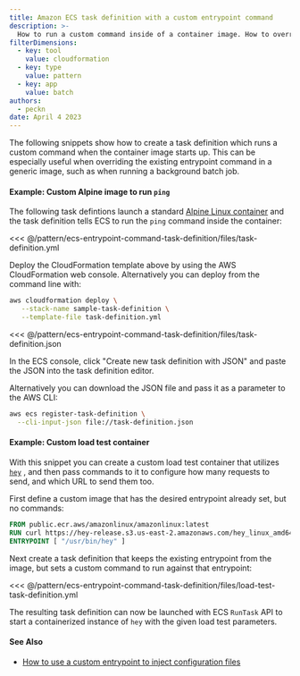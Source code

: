 ```yaml
---
title: Amazon ECS task definition with a custom entrypoint command
description: >-
  How to run a custom command inside of a container image. How to override the default entrypoint, and pass custom parameters to the entrypoint.
filterDimensions:
  - key: tool
    value: cloudformation
  - key: type
    value: pattern
  - key: app
    value: batch
authors:
  - peckn
date: April 4 2023
---
```


The following snippets show how to create a task definition which runs a custom command when the container image starts up. This can be especially useful when overriding the existing entrypoint command in a generic image, such as when running a background batch job.

#### Example: Custom Alpine image to run `ping`

The following task defintions launch a standard [Alpine Linux container](https://gallery.ecr.aws/docker/library/alpine) and the task definition tells ECS to run the `ping` command inside the container:

<tabs>

<tab label='AWS CloudFormation'>

<<< @/pattern/ecs-entrypoint-command-task-definition/files/task-definition.yml

Deploy the CloudFormation template above by using the AWS CloudFormation web console.
Alternatively you can deploy from the command line with:

```sh
aws cloudformation deploy \
   --stack-name sample-task-definition \
   --template-file task-definition.yml
```

</tab>

<tab label='Raw JSON'>

<<< @/pattern/ecs-entrypoint-command-task-definition/files/task-definition.json

In the ECS console, click "Create new task definition with JSON" and paste the
JSON into the task definition editor.

Alternatively you can download the JSON file and pass it as a parameter to the AWS CLI:

```sh
aws ecs register-task-definition \
  --cli-input-json file://task-definition.json
```

</tab>

</tabs>

#### Example: Custom load test container

With this snippet you can create a custom load test container that utilizes [`hey`](https://github.com/rakyll/hey) , and then pass commands
to it to configure how many requests to send, and which URL to send them too.

First define a custom image that has the desired entrypoint already set, but no
commands:

```Dockerfile
FROM public.ecr.aws/amazonlinux/amazonlinux:latest
RUN curl https://hey-release.s3.us-east-2.amazonaws.com/hey_linux_amd64 -o /usr/bin/hey && chmod +x /usr/bin/hey
ENTRYPOINT [ "/usr/bin/hey" ]
```

Next create a task definition that keeps the existing entrypoint from the image, but sets a custom command to run against that entrypoint:

<<< @/pattern/ecs-entrypoint-command-task-definition/files/load-test-task-definition.yml

The resulting task definition can now be launched with ECS `RunTask` API to start a containerized instance of `hey` with the given load test parameters.

#### See Also

- [How to use a custom entrypoint to inject configuration files](/inject-config-files-ecs-task-definition)
